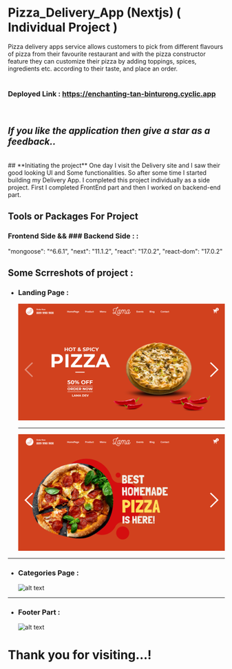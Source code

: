 # **Pizza_Delivery_App (Nextjs) ( Individual Project )**

Pizza delivery apps service allows customers to pick from different flavours of pizza from their favourite restaurant and with the pizza constructor feature they can customize their pizza by adding toppings, spices, ingredients etc. according to their taste, and place an order.
<br/>
<br/>

### **Deployed Link** : https://enchanting-tan-binturong.cyclic.app

<br/>

## _**If you like the application then give a star as a feedback..**_

<br/>
## **Initiating the project**
One day I visit the Delivery site and I saw their good looking UI and Some functionalities. So after some time I started building my Delivery App. I completed this project individually as a side project. First I completed FrontEnd part and then I worked on backend-end part.


## Tools or Packages For Project 

### Frontend Side && ### Backend Side : :
   "mongoose": "^6.6.1",
    "next": "11.1.2",
    "react": "17.0.2",
    "react-dom": "17.0.2"

## Some Scrreshots of project : 


- ### Landing Page :
  ![alt text](/assest/demo1.png)
  <hr/>

  ![alt text](/assest/demo2.png)

<hr/>

- ### Categories Page :
  ![alt text](/assest/demo3.png.png)

<hr/>

- ### Footer Part :
  ![alt text](/assest/demo4.png.png)



<h1>Thank you for visiting...!</h1>
